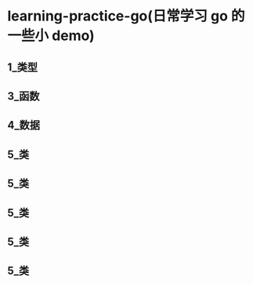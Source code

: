 # learning-practice-go(日常学习 go 的一些小 demo)

## 1\_类型

## 3\_函数

## 4\_数据

## 5\_类

## 5\_类

## 5\_类

## 5\_类

## 5\_类
